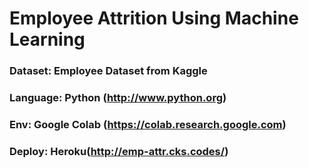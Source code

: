 # Employee Attrition Using Machine Learning
### Dataset: Employee Dataset from Kaggle
### Language: Python (http://www.python.org)
### Env: Google Colab (https://colab.research.google.com)
### Deploy: Heroku(http://emp-attr.cks.codes/)
